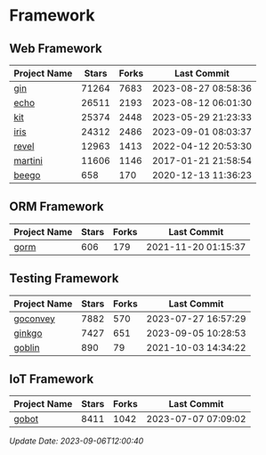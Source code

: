 # Framework

## Web Framework
| Project Name | Stars | Forks | Last Commit |
| ------------ | ----- | ----- | ----------- |
| [gin](https://github.com/gin-gonic/gin) | 71264 | 7683 | 2023-08-27 08:58:36 |
| [echo](https://github.com/labstack/echo) | 26511 | 2193 | 2023-08-12 06:01:30 |
| [kit](https://github.com/go-kit/kit) | 25374 | 2448 | 2023-05-29 21:23:33 |
| [iris](https://github.com/kataras/iris) | 24312 | 2486 | 2023-09-01 08:03:37 |
| [revel](https://github.com/revel/revel) | 12963 | 1413 | 2022-04-12 20:53:30 |
| [martini](https://github.com/go-martini/martini) | 11606 | 1146 | 2017-01-21 21:58:54 |
| [beego](https://github.com/astaxie/beego) | 658 | 170 | 2020-12-13 11:36:23 |

## ORM Framework
| Project Name | Stars | Forks | Last Commit |
| ------------ | ----- | ----- | ----------- |
| [gorm](https://github.com/jinzhu/gorm) | 606 | 179 | 2021-11-20 01:15:37 |

## Testing Framework
| Project Name | Stars | Forks | Last Commit |
| ------------ | ----- | ----- | ----------- |
| [goconvey](https://github.com/smartystreets/goconvey) | 7882 | 570 | 2023-07-27 16:57:29 |
| [ginkgo](https://github.com/onsi/ginkgo) | 7427 | 651 | 2023-09-05 10:28:53 |
| [goblin](https://github.com/franela/goblin) | 890 | 79 | 2021-10-03 14:34:22 |

## IoT Framework
| Project Name | Stars | Forks | Last Commit |
| ------------ | ----- | ----- | ----------- |
| [gobot](https://github.com/hybridgroup/gobot) | 8411 | 1042 | 2023-07-07 07:09:02 |

*Update Date: 2023-09-06T12:00:40*